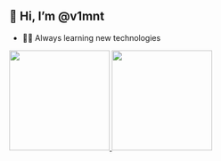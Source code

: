 ## 👋 Hi, I’m @v1mnt
- 👨‍💻 Always learning new technologies

<div align="center" style="display: flex">
  <a href="https://github.com/v1mnt">
  <img height="180em" src="https://github-readme-stats.vercel.app/api?username=v1mnt&show_icons=true&theme=dracula&include_all_commits=true&count_private=true"/>
  <img height="180em" src="https://github-readme-stats.vercel.app/api/top-langs/?username=v1mnt&layout=compact&langs_count=7&theme=dracula"/>
</div>

